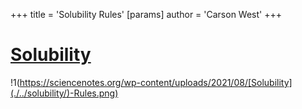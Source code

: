 +++
 title = 'Solubility Rules'
[params]
	author = 'Carson West'
+++
# [Solubility](./../solubility/)

!1(https://sciencenotes.org/wp-content/uploads/2021/08/[Solubility](./../solubility/)-Rules.png)